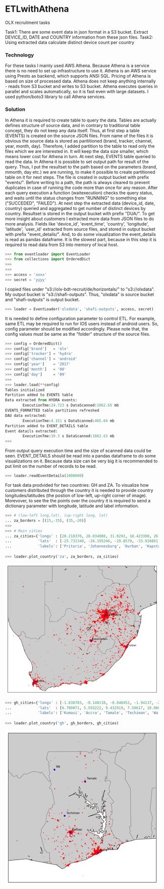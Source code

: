 # ETLwithAthena
OLX recruitment tasks

Task1: There are some event data in json format in a S3 bucket. Extract DEVICE_ID, DATE and COUNTRY information from these json files.
Task2: Using extracted data calculate distinct device count per country

### Technology

For these tasks I mainly used AWS Athena. Because Athena is a service there is no need to set up infrastructure to use it. 
Athena is an AWS service using Presto as backend, which supports ANSI SQL. Pricing of Athena is based on size of processed data. Athena does not keep anything internally - reads from S3 bucket and writes to S3 bucket. Athena executes queries in parallel and scales automatically, so it is fast even with large datasets.
I used python/boto3 library to call Athena services.

### Solution

In Athena it is required to create table to query the data. Tables are actually defines structure of source data, and in contrary to traditional table concept, they do not keep any data itself. Thus, at first step a table (EVENTS) is created on the source JSON files. From name of the files it is obvious the source data is stored as parititioned (brand, tracker, channel, year, month, day). Therefore, I added partition to the table to read only the files which we are interested in. It will keep the data size smaller, which means lower cost for Athena in turn. At next step, EVENTS table queried to read the data. In Athena it is possible to set output path for result of the query. Thus, I put the resultset to the path based on the parameters (brand, mmonth, day etc.) we are running, to make it possible to create partitioned table on it for next steps. The file is created in output bucket with prefix "events/".
Before writing to a path, the path is always cleared to prevent duplicates in case of running the code more than once for any reason. 
After each query execution a function (waitexecution) checks the query status, and waits until the status changes from "RUNNING" to something else ("SUCCEDED", "FAILED").
At next step the extracted data (device_id, date, country) queried and aggregated to get number of distinct devices by country. Resultset is stored in the output bucket with prefix "DUA/".
To get more insight about customers I extracted more data from JSON files to do more analysis. Fields like 'device_id', 'event_time', 'country', 'longitude', 'latitude', 'user_id' extracted from source files, and stored in output bucket with prefix "event_details/". And, to do some visualization the event_details is read as pandas dataframe. It is the slowest part, because in this step it is required to read data from S3 into memory of local host.

````Python
>>> from eventloader import EventLoader
>>> from collections import OrderedDict
>>>
>>>
>>> access = 'xxxx'
>>> secret = 'yyyy'
````
I copied files under "s3://olx-bdt-recruit/de/horizontals/" to "s3://olxdata". My output bucket is "s3://shafi-outputs". Thus, "olxdata" is source bucket and "shafi-outputs" is output bucket.
```Python
>>> loader = EventLoader('olxdata', 'shafi-outputs', access, secret)
```
It is needed to define configuration parameter to control ETL. For example, same ETL may be required to run for IOS users instead of android users. So, config parameter should be modified accordingly. Please note that, the config values must be same as the "folder" structure of the source files. 

```Python
>>> config = OrderedDict()
>>> config['brand']   = 'olx'
>>> config['tracker'] = 'hydra'
>>> config['channel'] = 'android'
>>> config['year']    = '2017'
>>> config['month']   = '08'
>>> config['day']     = '09'
>>>
>>> loader.load(**config)
Tables initialized
Partition added to EVENTS table
Data extracted from HYDRA events:
        ExecutionTme:24.723 s DataScanned:1862.65 mb
EVENTS_FORMATTED table partitions refreshed
DAU data extracted:
        ExecutionTme:4.151 s DataScanned:465.64 mb
Partition added to EVENT_DETAILS table
Event datails extracted:
        ExecutionTme:39.3 s DataScanned:1862.63 mb
>>>
```
From output query execution time and the size of scanned data could be seen. 
EVENT_DETAILS should be read into a pandas dataframe to do some visualizations on it. Because data size can be very big it is recommended to put limit on the number of records to be read.

```Python
>>> loader.readEventDetails(1000000)
```

For task data prodvided for two countries: GH and ZA. To visualize how customers distributed through the country it is needed to provide country longitudes/latitudes (the postion of low-left, up-right corner of image). Morevover, to see the the points over the country it is required to send a dictionary parameter with longitude, latitude and label information.

```Python
>>> # (low-left long,lat), (up-right long, lat)
... za_borders = [(15,-35), (35,-20)]
>>>
>>> # Main cities
... za_cities={'longs' : [28.218370, 28.034088, 31.0292, 18.423300, 26.2249],
...            'lats'  : [-25.731340, -26.195246, -29.8579, -33.918861, -29.1183],
...            'labels': ['Pritoria', 'Johannesburg', 'Durban', 'Kapstadt', 'Bloemfontain']}

>>> loader.plot_country('za', za_borders, za_cities)
```
![za](./images/za.png?raw=true "South Africa")

```Python
>>> gh_cities={'longs' : [-1.630783, -0.140138, -0.848452, -1.94137, -2.5019],
...            'lats'  : [6.700071, 5.593222, 9.432919, 7.58617, 10.0607],
...            'labels': ['Kumasi', 'Accra', 'Tamale', 'Techiman', 'Wa']}

>>> loader.plot_country('gh', gh_borders, gh_cities)
```
![gh](./images/gh.png?raw=true "Ghana")
